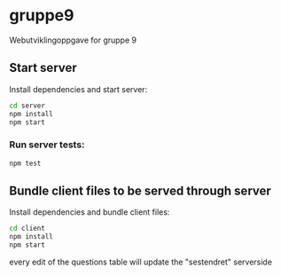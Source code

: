 # gruppe9
Webutviklingoppgave for gruppe 9
## Start server

Install dependencies and start server:

```sh
cd server
npm install
npm start
```

### Run server tests:

```sh
npm test
```

## Bundle client files to be served through server

Install dependencies and bundle client files:

```sh
cd client
npm install
npm start
```

every edit of the questions table will update the "sestendret" serverside
